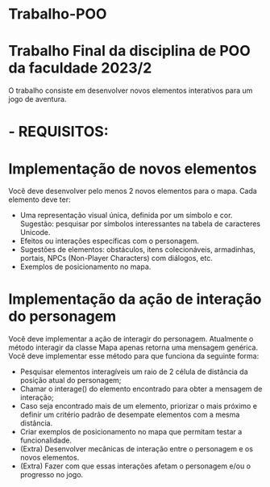 # Trabalho-POO
# Trabalho Final da disciplina de POO da faculdade 2023/2
O trabalho consiste em desenvolver novos elementos interativos para um jogo de aventura.
# - REQUISITOS:
# Implementação de novos elementos
Você deve desenvolver pelo menos 2 novos elementos para o mapa. Cada elemento deve ter:
- Uma representação visual única, definida por um símbolo e cor. Sugestão: pesquisar por símbolos interessantes na tabela de caracteres Unicode.
- Efeitos ou interações específicas com o personagem.
- Sugestões de elementos: obstáculos, itens colecionáveis, armadinhas, portais, NPCs (Non-Player Characters) com diálogos, etc.
- Exemplos de posicionamento no mapa.

# Implementação da ação de interação do personagem
Você deve implementar a ação de interagir do personagem. Atualmente o método interagir da classe Mapa apenas retorna uma mensagem genérica. Você deve implementar esse método para que funciona da seguinte forma:
- Pesquisar elementos interagíveis um raio de 2 célula de distância da posição atual do personagem;
- Chamar o interage() do elemento encontrado para obter a mensagem de interação;
- Caso seja encontrado mais de um elemento, priorizar o mais próximo e definir um critério padrão de desempate elementos com a mesma distância.
- Criar exemplos de posicionamento no mapa que permitam testar a funcionalidade.
- (Extra) Desenvolver mecânicas de interação entre o personagem e os novos elementos.
- (Extra) Fazer com que essas interações afetam o personagem e/ou o progresso no jogo.


